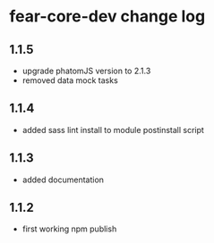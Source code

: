 # fear-core-dev change log

## 1.1.5

- upgrade phatomJS version to 2.1.3
- removed data mock tasks

## 1.1.4

- added sass lint install to module postinstall script

## 1.1.3

- added documentation

## 1.1.2

- first working npm publish
